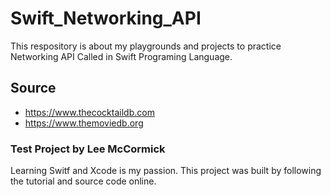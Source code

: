 # Swift_Networking_API
This respository is about my playgrounds and projects to practice Networking API Called in Swift Programing Language. 

## Source
- https://www.thecocktaildb.com
- https://www.themoviedb.org

### Test Project by Lee McCormick
Learning Switf and Xcode is my passion. This project was built by following the tutorial and source code online.

